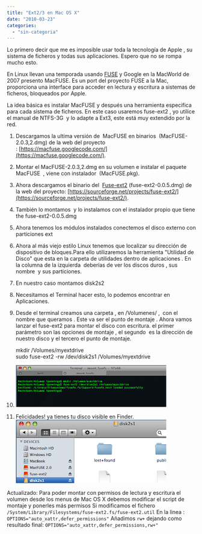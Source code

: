 ```yaml
---
title: "Ext2/3 en Mac OS X"
date: "2010-03-23"
categories: 
  - "sin-categoria"
---
```


Lo primero decir que me es imposible usar toda la tecnología de Apple , su sistema de ficheros y todas sus aplicaciones. Espero que no se rompa mucho esto.

En Linux llevan una temporada usando [FUSE](https://fuse.sourceforge.net/) y Google en la MacWorld de 2007 presento MacFUSE. Es un port del proyecto FUSE a la Mac, proporciona una interface para acceder en lectura y escritura a sistemas de ficheros, bloqueados por Apple.

La idea básica es instalar MacFUSE y después una herramienta especifica para cada sistema de ficheros. En este caso usaremos fuse-ext2 , yo utilice el manual de NTFS-3G  y lo adapte a Ext3, este está muy extendido por la red.

1. Descargamos la ultima versión de  MacFUSE en binarios  (MacFUSE-2.0.3,2.dmg) de la web del proyecto : [https://macfuse.googlecode.com/](https://macfuse.googlecode.com/).
2. Montar el MacFUSE-2.0.3,2.dmg en su volumen e instalar el paquete MacFUSE  , viene con instalador  (MacFUSE.pkg).[  
    ](https://4.bp.blogspot.com/_lnQEFwRFpkA/Si08_7YVcsI/AAAAAAAACZ8/-IKyX6DLh1M/s1600-h/MacFUSE+Package.png)
3. Ahora descargamos el binario del  [Fuse-ext2](https://alperakcan.org/?open=projects&project=fuse-ext2) (fuse-ext2-0.0.5.dmg) de la web del proyecto: [https://sourceforge.net/projects/fuse-ext2/](https://sourceforge.net/projects/fuse-ext2/).
4. También lo montamos  y lo instalamos con el instalador propio que tiene the fuse-ext2-0.0.5.dmg
5. Ahora tenemos los módulos instalados conectemos el disco externo con particiones ext
6. Ahora al más viejo estilo Linux tenemos que localizar su dirección de dispositivo de bloques.Para ello utilizaremos la herramienta "Utilidad de Disco" que esta en la carpeta de utilidades dentro de aplicaciones . En la columna de la izquierda  deberías de ver los discos duros , sus nombre  y sus particiones.
7. En nuestro caso montamos disk2s2
8. Necesitamos el Terminal hacer esto, lo podemos encontrar en Aplicaciones.
9. Desde el terminal creamos una carpeta , en /Volumenes/ ,  con el nombre que queramos . Este va ser el punto de montaje . Ahora vamos lanzar el fuse-ext2 para montar el disco con escritura. el primer parámetro son las opciones de montaje , el segundo  es la dirección de nuestro disco y el tercero el punto de montaje.
    
    mkdir /Volumes/myextdrive  
    sudo fuse-ext2 -rw /dev/disk2s1 /Volumes/myextdrive
    
10. [![](images/Terminal.png)](https://2.bp.blogspot.com/_lnQEFwRFpkA/Si1bBvDUBII/AAAAAAAACaU/dJhUQEzNxns/s1600-h/Terminal.png)
11. Felicidades! ya tienes tu disco visible en Finder.[![](images/Finder.png)](https://2.bp.blogspot.com/_lnQEFwRFpkA/Si1baj9At8I/AAAAAAAACac/9UTbusLRGk4/s1600-h/Finder.png)

Actualizado: Para poder montar con permisos de lectura y escritura el volumen desde los menus de Mac OS X debemos modificar el script de montaje y ponerles más permisos Si modificamos el fichero `/System/Library/Filesystems/fuse-ext2.fs/fuse-ext2.util` En la linea : `OPTIONS="auto_xattr,defer_permissions"` Añadimos `rw+` dejando como resultado final: `OPTIONS="auto_xattr,defer_permissions,rw+"`
